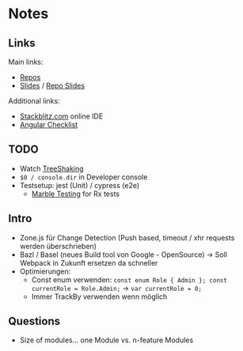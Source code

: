 # Notes
## Links
Main links:
- [Repos](https://github.com/thoughtram/angular-master-class-exercise-descriptions)
- [Slides](https://classroom.thoughtram.io/#/class/angular-master-class) / [Repo Slides](https://github.com/thoughtram/angular-master-class-slides)

Additional links:
- [Stackblitz.com](https://stackblitz.com/) online IDE
- [Angular Checklist](https://angular-checklist.io/projects)

## TODO
- Watch [TreeShaking](https://www.youtube.com/watch?v=jnp_ny4SOQE)
- `$0 / console.dir` in Developer console
- Testsetup: jest (Unit) / cypress (e2e)
  - [Marble Testing](https://github.com/ReactiveX/rxjs/blob/master/doc/marble-testing.md) for Rx tests

## Intro
- Zone.js für Change Detection (Push based, timeout / xhr requests werden überschrieben)
- Bazl / Basel (neues Build tool von Google - OpenSource) -> Soll Webpack in Zukunft ersetzen da schneller
- Optimierungen:
  - Const enum verwenden: `const enum Role { Admin }; const currentRole = Role.Admin;` -> `var currentRole = 0;`
  - Immer TrackBy verwenden wenn möglich

## Questions
- Size of modules... one Module vs. n-feature Modules